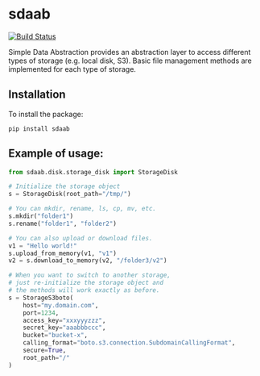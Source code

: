 # sdaab

[![Build Status](https://travis-ci.org/ngshya/sdaab.svg?branch=master)](https://travis-ci.org/ngshya/sdaab)

Simple Data Abstraction provides an abstraction layer to access different types of storage (e.g. local disk, S3).
Basic file management methods are implemented for each type of storage. 


## Installation

To install the package:
~~~~
pip install sdaab
~~~~


## Example of usage:

~~~~Python
from sdaab.disk.storage_disk import StorageDisk

# Initialize the storage object
s = StorageDisk(root_path="/tmp/")

# You can mkdir, rename, ls, cp, mv, etc.
s.mkdir("folder1")
s.rename("folder1", "folder2")

# You can also upload or download files.
v1 = "Hello world!"
s.upload_from_memory(v1, "v1")
v2 = s.download_to_memory(v2, "/folder3/v2")

# When you want to switch to another storage, 
# just re-initialize the storage object and 
# the methods will work exactly as before. 
s = StorageS3boto(
    host="my.domain.com",
    port=1234,
    access_key="xxxyyyzzz",
    secret_key="aaabbbccc", 
    bucket="bucket-x",
    calling_format="boto.s3.connection.SubdomainCallingFormat",
    secure=True,
    root_path="/"
)
~~~~